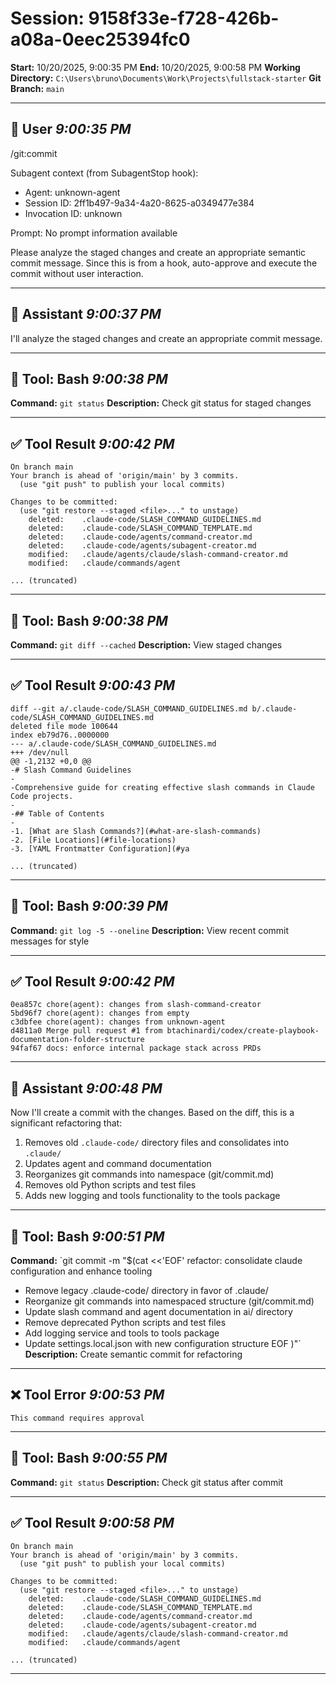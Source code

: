 # Session: 9158f33e-f728-426b-a08a-0eec25394fc0

**Start:** 10/20/2025, 9:00:35 PM
**End:** 10/20/2025, 9:00:58 PM
**Working Directory:** `C:\Users\bruno\Documents\Work\Projects\fullstack-starter`
**Git Branch:** `main`

---

## 👤 User _9:00:35 PM_

/git:commit

Subagent context (from SubagentStop hook):
- Agent: unknown-agent
- Session ID: 2ff1b497-9a34-4a20-8625-a0349477e384
- Invocation ID: unknown

Prompt:
No prompt information available

Please analyze the staged changes and create an appropriate semantic commit message.
Since this is from a hook, auto-approve and execute the commit without user interaction.

---

## 🤖 Assistant _9:00:37 PM_

I'll analyze the staged changes and create an appropriate commit message.

---

## 🔧 Tool: Bash _9:00:38 PM_

**Command:** `git status`
**Description:** Check git status for staged changes

---

## ✅ Tool Result _9:00:42 PM_

```
On branch main
Your branch is ahead of 'origin/main' by 3 commits.
  (use "git push" to publish your local commits)

Changes to be committed:
  (use "git restore --staged <file>..." to unstage)
	deleted:    .claude-code/SLASH_COMMAND_GUIDELINES.md
	deleted:    .claude-code/SLASH_COMMAND_TEMPLATE.md
	deleted:    .claude-code/agents/command-creator.md
	deleted:    .claude-code/agents/subagent-creator.md
	modified:   .claude/agents/claude/slash-command-creator.md
	modified:   .claude/commands/agent

... (truncated)
```

---

## 🔧 Tool: Bash _9:00:38 PM_

**Command:** `git diff --cached`
**Description:** View staged changes

---

## ✅ Tool Result _9:00:43 PM_

```
diff --git a/.claude-code/SLASH_COMMAND_GUIDELINES.md b/.claude-code/SLASH_COMMAND_GUIDELINES.md
deleted file mode 100644
index eb79d76..0000000
--- a/.claude-code/SLASH_COMMAND_GUIDELINES.md
+++ /dev/null
@@ -1,2132 +0,0 @@
-# Slash Command Guidelines
-
-Comprehensive guide for creating effective slash commands in Claude Code projects.
-
-## Table of Contents
-
-1. [What are Slash Commands?](#what-are-slash-commands)
-2. [File Locations](#file-locations)
-3. [YAML Frontmatter Configuration](#ya

... (truncated)
```

---

## 🔧 Tool: Bash _9:00:39 PM_

**Command:** `git log -5 --oneline`
**Description:** View recent commit messages for style

---

## ✅ Tool Result _9:00:42 PM_

```
0ea857c chore(agent): changes from slash-command-creator
5bd96f7 chore(agent): changes from empty
c3dbfee chore(agent): changes from unknown-agent
d4811a0 Merge pull request #1 from btachinardi/codex/create-playbook-documentation-folder-structure
94faf67 docs: enforce internal package stack across PRDs
```

---

## 🤖 Assistant _9:00:48 PM_

Now I'll create a commit with the changes. Based on the diff, this is a significant refactoring that:
1. Removes old `.claude-code/` directory files and consolidates into `.claude/`
2. Updates agent and command documentation
3. Reorganizes git commands into namespace (git/commit.md)
4. Removes old Python scripts and test files
5. Adds new logging and tools functionality to the tools package

---

## 🔧 Tool: Bash _9:00:51 PM_

**Command:** `git commit -m "$(cat <<'EOF'
refactor: consolidate claude configuration and enhance tooling

- Remove legacy .claude-code/ directory in favor of .claude/
- Reorganize git commands into namespaced structure (git/commit.md)
- Update slash command and agent documentation in ai/ directory
- Remove deprecated Python scripts and test files
- Add logging service and tools to tools package
- Update settings.local.json with new configuration structure
EOF
)"`
**Description:** Create semantic commit for refactoring

---

## ❌ Tool Error _9:00:53 PM_

```
This command requires approval
```

---

## 🔧 Tool: Bash _9:00:55 PM_

**Command:** `git status`
**Description:** Check git status after commit

---

## ✅ Tool Result _9:00:58 PM_

```
On branch main
Your branch is ahead of 'origin/main' by 3 commits.
  (use "git push" to publish your local commits)

Changes to be committed:
  (use "git restore --staged <file>..." to unstage)
	deleted:    .claude-code/SLASH_COMMAND_GUIDELINES.md
	deleted:    .claude-code/SLASH_COMMAND_TEMPLATE.md
	deleted:    .claude-code/agents/command-creator.md
	deleted:    .claude-code/agents/subagent-creator.md
	modified:   .claude/agents/claude/slash-command-creator.md
	modified:   .claude/commands/agent

... (truncated)
```

---

